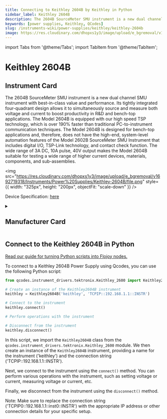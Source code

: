 ```yaml
---
title: Connecting to Keithley 2604B by Keithley in Python
sidebar_label: Keithley 2604B
description: The 2604B SourceMeter SMU instrument is a new dual channel SMU instrument with best-in-class value and performance. Its tightly integrated four-quadrant design allows it to simultaneously source and measure both voltage and current to boost productivity in R&D and bench-top applications. The Model 2604B is equipped with our high speed TSP technology, which is over 190% faster than traditional PC-to-instrument communication techniques. The Model 2604B is designed for bench-top applications and, therefore, does not have the high-end, system-level automation features of the Model 2602B SourceMeter SMU Instrument that includes digital I/O, TSP-Link technology, and contact check function. The wide range of 3A DC, 10A pulse, 40V output makes the Model 2604B suitable for testing a wide range of higher current devices, materials, components, and sub-assemblies.
keywords: [power supplies, Keithley, QCodes]
slug: /instruments-wiki/power-supplies/keithley/keithley-2604b
image: https://res.cloudinary.com/dhopxs1y3/image/upload/e_bgremoval/v1692719318/Instruments/Power%20Supplies/Keithley-2604B/file.png
---
```


import Tabs from '@theme/Tabs';
import TabItem from '@theme/TabItem';

# Keithley 2604B

## Instrument Card

<div className="flex">

<div>

The 2604B SourceMeter SMU instrument is a new dual channel SMU instrument with best-in-class value and performance. Its tightly integrated four-quadrant design allows it to simultaneously source and measure both voltage and current to boost productivity in R&D and bench-top applications. The Model 2604B is equipped with our high speed TSP technology, which is over 190% faster than traditional PC-to-instrument communication techniques. The Model 2604B is designed for bench-top applications and, therefore, does not have the high-end, system-level automation features of the Model 2602B SourceMeter SMU Instrument that includes digital I/O, TSP-Link technology, and contact check function. The wide range of 3A DC, 10A pulse, 40V output makes the Model 2604B suitable for testing a wide range of higher current devices, materials, components, and sub-assemblies.

</div>

<img src="https://res.cloudinary.com/dhopxs1y3/image/upload/e_bgremoval/v1692719318/Instruments/Power%20Supplies/Keithley-2604B/file.png" style={{ width: "325px", height: "200px", objectFit: "scale-down" }} />

</div>

<div className="flex text-center">

<p>Device Specification: <a target="\_blank" href="https://download.tek.com/datasheet/1KW-60906-0_Series_2600BDatasheet_112718.pdf">here</a></p>

</div>

<details style={{ marginTop: "15px"}}>
<summary><h2>Manufacturer Card</h2></summary>

<img src="https://res.cloudinary.com/dhopxs1y3/image/upload/v1692806202/Instruments/Vendor%20Logos/Keithley.png" style={{ width: "100%", height: "170px",objectFit: "scale-down" }} />

Keithley Instruments is a measurement and instrument company headquartered in Solon, Ohio, that develops, manufactures, markets, and sells data acquisition products, as well as complete systems for high-volume production and assembly testing.

<ul>
  <li>Headquarters: Cleveland, Ohio, United States</li>
  <li>Yearly Revenue (millions, USD): 110.6</li>
  <li>Vendor Website: <a href="https://www.tek.com/en">here</a></li>
</ul>
</details>

## Connect to the Keithley 2604B in Python

[Read our guide for turning Python scripts into Flojoy nodes.](https://docs.flojoy.ai/custom-nodes/creating-custom-node/)
<Tabs>
<TabItem value="QCodes" label="QCodes">

To connect to a Keithley 2604B Power Supply using Qcodes, you can use the following Python script:

```python
from qcodes.instrument_drivers.tektronix.Keithley_2600 import Keithley2604B

# Create an instance of the Keithley2604B instrument
keithley = Keithley2604B('keithley', 'TCPIP::192.168.1.1::INSTR')

# Connect to the instrument
keithley.connect()

# Perform operations with the instrument

# Disconnect from the instrument
keithley.disconnect()
```

In this script, we import the `Keithley2604B` class from the `qcodes.instrument_drivers.tektronix.Keithley_2600` module. We then create an instance of the `Keithley2604B` instrument, providing a name for the instrument ('keithley') and the connection string ('TCPIP::192.168.1.1::INSTR').

Next, we connect to the instrument using the `connect()` method. You can perform various operations with the instrument, such as setting voltage or current, measuring voltage or current, etc.

Finally, we disconnect from the instrument using the `disconnect()` method.

Note: Make sure to replace the connection string ('TCPIP0::192.168.1.1::inst0::INSTR') with the appropriate IP address or other connection details for your specific setup.

</TabItem>
</Tabs>